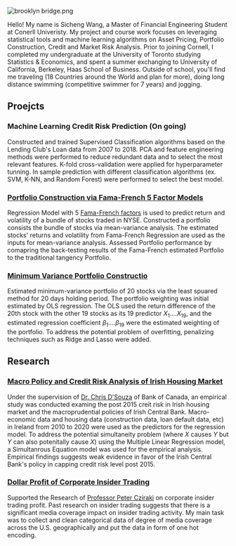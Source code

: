 
![brooklyn bridge.png](https://s2.loli.net/2023/05/04/HXRq3Db1aj2NAsh.png)

Hello! My name is Sicheng Wang, a Master of Financial Engineering Student at Conerll Univeristy. My project and course work focuses on leveraging statistical tools and machine learning algorithms on Asset Pricing, Portfolio Construction, Credit and Market Risk Analysis. Prior to joining Cornell, I completed my undergraduate at the University of Toronto studying Statistics & Economics, and spent a summer exchanging to University of California, Berkeley, Haas School of Business. Outside of school, you'll find me traveling (18 Countries around the World and plan for more), doing long distance swimming (competitive swimmer for 7 years) and jogging.

## Proejcts

### Machine Learning Credit Risk Prediction (On going)
Constructed and trained Supervised Classification algorithms based on the Lending Club's Loan data from 2007 to 2018. PCA and feature engineering methods were performed to reduce redundant data and to select the most relevant features. K-fold cross-validation were applied for hyperparameter tunning. In sample prediction with different classification algorithms (ex. SVM, K-NN, and Random Forest) were performed to select the best model.   

### [Portfolio Construction via Fama-French 5 Factor Models](https://github.com/wangsic4/Sicheng-personal-website/blob/main/Fama-French%205%20Factor%20Estimation/Fama-French%20Five%20Factor%20Model.pdf)
Regression Model with 5 [Fama-French factors](https://mba.tuck.dartmouth.edu/pages/faculty/ken.french/data_library.html) is used to predict return and volatility of a bundle of stocks traded in NYSE. Constructed a portfolio consists the bundle of stocks via mean-variance analysis. The estimated stocks' returns and volatility from Fama-French Regression are used as the inputs for mean-variance analysis. Assessed Portfolio performance by comapring the back-testing results of the Fama-French estimated Portfolio to the traditional tangency Portfolio.

### [Minimum Variance Portfolio Constructio](https://github.com/wangsic4/Sicheng-personal-website/blob/main/Minimum%20Variance%20Portfolio%20Estimation/Minimum%20Variance%20Portfolio%20Construction.ipynb)
Estimated minimum-variance portfolio of 20 stocks via the least spuared method for 20 days holding period. The portfolio weighting was initial estimated by OLS regression. The OLS used the return difference of the 20th stock with the other 19 stocks as its 19 predictor $X_1....X_{19}$, and the estimated regression coefficient $\beta_1....\beta_19$ were the estimated weighting of the portfolio. To address the potential problem of overfitting, penalizing techniques such as Ridge and Lasso were added.


## Research

### [Macro Policy and Credit Risk Analysis of Irish Housing Market](https://github.com/wangsic4/Sicheng-personal-website/blob/main/Credit%20Risk%20Analysis%20of%20Irish%20Housing%20Market/Report.pdf)
Under the supervision of [Dr. Chris D'Souza](https://www.bankofcanada.ca/profile/chris-dsouza/) of Bank of Canada, an empirical study was conducted examing the post 2015 creit risk in Irish housing market and the macroprudential policies of Irish Central Bank. Macro-economic data and housing data (construction data, loan default data, etc) in Ireland from 2010 to 2020 were used as the predictors for the regression model. To address the potential simultaneity problem (where $X$ causes $Y$ but $Y$ can also potenitally cause $X$) using the Multiple Linear Regression model, a Simultanrous Equation model was used for the empirical analysis. Empirical findings suggests weak evidence in favor of the Irish Central Bank's policy in capping credit risk level post 2015.

### [Dollar Profit of Corporate Insider Trading](https://papers.ssrn.com/sol3/papers.cfm?abstract_id=2887628)
Supported the Research of [Professor Peter Cziraki](https://sites.google.com/site/petercziraki/) on corporate insider trading profit. Past research on insider trading suggests that there is a significant media coverage impact on insider trading activity. My main task was to collect and clean categorical data of degree of media coverage across the U.S. geographically and put the data in form of one hot encoding.
